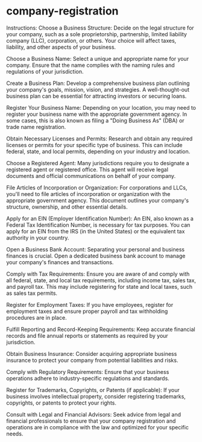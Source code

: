 # company-registration
Instructions:
Choose a Business Structure:
Decide on the legal structure for your company, such as a sole proprietorship, partnership, limited liability company (LLC), corporation, or others. Your choice will affect taxes, liability, and other aspects of your business.

Choose a Business Name:
Select a unique and appropriate name for your company. Ensure that the name complies with the naming rules and regulations of your jurisdiction.

Create a Business Plan:
Develop a comprehensive business plan outlining your company's goals, mission, vision, and strategies. A well-thought-out business plan can be essential for attracting investors or securing loans.

Register Your Business Name:
Depending on your location, you may need to register your business name with the appropriate government agency. In some cases, this is also known as filing a "Doing Business As" (DBA) or trade name registration.

Obtain Necessary Licenses and Permits:
Research and obtain any required licenses or permits for your specific type of business. This can include federal, state, and local permits, depending on your industry and location.

Choose a Registered Agent:
Many jurisdictions require you to designate a registered agent or registered office. This agent will receive legal documents and official communications on behalf of your company.

File Articles of Incorporation or Organization:
For corporations and LLCs, you'll need to file articles of incorporation or organization with the appropriate government agency. This document outlines your company's structure, ownership, and other essential details.

Apply for an EIN (Employer Identification Number):
An EIN, also known as a Federal Tax Identification Number, is necessary for tax purposes. You can apply for an EIN from the IRS (in the United States) or the equivalent tax authority in your country.

Open a Business Bank Account:
Separating your personal and business finances is crucial. Open a dedicated business bank account to manage your company's finances and transactions.

Comply with Tax Requirements:
Ensure you are aware of and comply with all federal, state, and local tax requirements, including income tax, sales tax, and payroll tax. This may include registering for state and local taxes, such as sales tax permits.

Register for Employment Taxes:
If you have employees, register for employment taxes and ensure proper payroll and tax withholding procedures are in place.

Fulfill Reporting and Record-Keeping Requirements:
Keep accurate financial records and file annual reports or statements as required by your jurisdiction.

Obtain Business Insurance:
Consider acquiring appropriate business insurance to protect your company from potential liabilities and risks.

Comply with Regulatory Requirements:
Ensure that your business operations adhere to industry-specific regulations and standards.

Register for Trademarks, Copyrights, or Patents (if applicable):
If your business involves intellectual property, consider registering trademarks, copyrights, or patents to protect your rights.

Consult with Legal and Financial Advisors:
Seek advice from legal and financial professionals to ensure that your company registration and operations are in compliance with the law and optimized for your specific needs.

